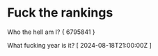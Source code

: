 # Fuck the rankings

Who the hell am I?
{ 6795841 }

What fucking year is it?
[ 2024-08-18T21:00:00Z ]
